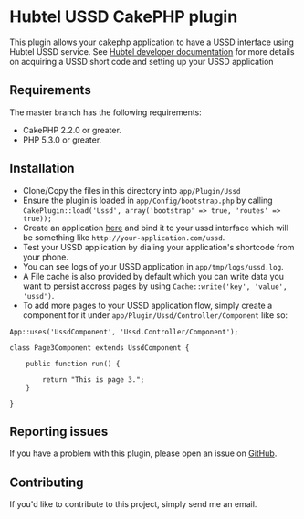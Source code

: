 # Hubtel USSD CakePHP plugin

This plugin allows your cakephp application to have a USSD interface using Hubtel USSD service. 
See [Hubtel developer documentation](https://developers.hubtel.com/documentations/ussd) for more details on acquiring a USSD short code and setting up your USSD application 

## Requirements

The master branch has the following requirements:

* CakePHP 2.2.0 or greater.
* PHP 5.3.0 or greater.

## Installation

* Clone/Copy the files in this directory into `app/Plugin/Ussd`
* Ensure the plugin is loaded in `app/Config/bootstrap.php` by calling `CakePlugin::load('Ussd', array('bootstrap' => true, 'routes' => true));`
* Create an application [here](https://unity.hubtel.com/premiumussd/applications) and bind it to your ussd interface which will be something like `http://your-application.com/ussd`.
* Test your USSD application by dialing your application's shortcode from your phone.
* You can see logs of your USSD application in `app/tmp/logs/ussd.log`.
* A File cache is also provided by default which you can write data you want to persist accross pages by using `Cache::write('key', 'value', 'ussd')`.
* To add more pages to your USSD application flow, simply create a component for it under `app/Plugin/Ussd/Controller/Component` like so:

```
App::uses('UssdComponent', 'Ussd.Controller/Component');

class Page3Component extends UssdComponent {

    public function run() {

        return "This is page 3.";
    }

}

```


## Reporting issues

If you have a problem with this plugin, please open an issue on [GitHub](https://github.com/jowusu837/cakephp-hubtel-ussd-plugin/issues).

## Contributing

If you'd like to contribute to this project, simply send me an email.

